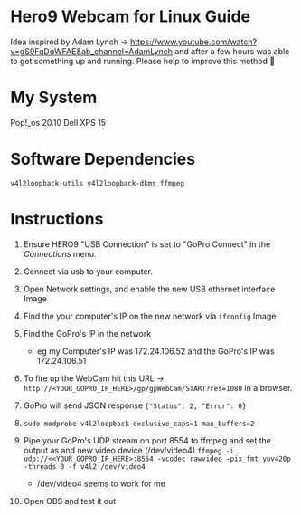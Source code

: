 # Hero9 Webcam for Linux Guide
Idea inspired by Adam Lynch -> https://www.youtube.com/watch?v=gS9FqDqWFAE&ab_channel=AdamLynch and after a few hours was able to get something up and running. Please help to improve this method 🙏

# My System
Pop!_os 20.10
Dell XPS 15

# Software Dependencies
`v4l2loopback-utils v4l2loopback-dkms ffmpeg`

# Instructions

1. Ensure HERO9 "USB Connection" is set to "GoPro Connect" in the *Connections* menu.

2. Connect via usb to your computer.

3. Open Network settings, and enable the new USB ethernet interface
Image

4. Find the your computer's IP on the new network via `ifconfig`
Image 

5. Find the GoPro's IP in the network
    - eg my Computer's IP was 172.24.106.52 and the GoPro's IP was 172.24.106.51

6. To fire up the WebCam hit this URL -> `http://<YOUR_GOPRO_IP_HERE>/gp/gpWebCam/START?res=1080` in a browser.
7. GoPro will send JSON response `{"Status": 2, "Error": 0}`
8. `sudo modprobe v4l2loopback exclusive_caps=1 max_buffers=2`
9. Pipe your GoPro's UDP stream on port 8554 to ffmpeg and set the output as and new video device (/dev/video4) `ffmpeg -i udp://<<YOUR_GOPRO_IP_HERE>:8554 -vcodec rawvideo -pix_fmt yuv420p -threads 0 -f v4l2 /dev/video4`
    - /dev/video4 seems to work for me
10. Open OBS and test it out
